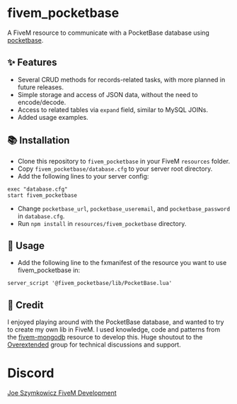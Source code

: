 # fivem_pocketbase

A FiveM resource to communicate with a PocketBase database using [pocketbase](https://www.npmjs.com/package/pocketbase).


## ✨ Features

- Several CRUD methods for records-related tasks, with more planned in future releases.
- Simple storage and access of JSON data, without the need to encode/decode.
- Access to related tables via `expand` field, similar to MySQL JOINs.
- Added usage examples.


## 📚 Installation

- Clone this repository to `fivem_pocketbase` in your FiveM `resources` folder.
- Copy `fivem_pocketbase/database.cfg` to your server root directory.
- Add the following lines to your server config:
```
exec "database.cfg"
start fivem_pocketbase
```
- Change `pocketbase_url`, `pocketbase_useremail`, and `pocketbase_password` in `database.cfg`.
- Run `npm install` in `resources/fivem_pocketbase` directory.


## 👀 Usage

- Add the following line to the fxmanifest of the resource you want to use fivem_pocketbase in:
```
server_script '@fivem_pocketbase/lib/PocketBase.lua'
```


## 👐 Credit

I enjoyed playing around with the PocketBase database, and wanted to try to create my own lib in FiveM. I used knowledge, code and patterns from the [fivem-mongodb](https://github.com/nbredikhin/fivem-mongodb) resource to develop this. Huge shoutout to the [Overextended](https://github.com/overextended) group for technical discussions and support.


# Discord

[Joe Szymkowicz FiveM Development](https://discord.gg/5vPGxyCB4z)
